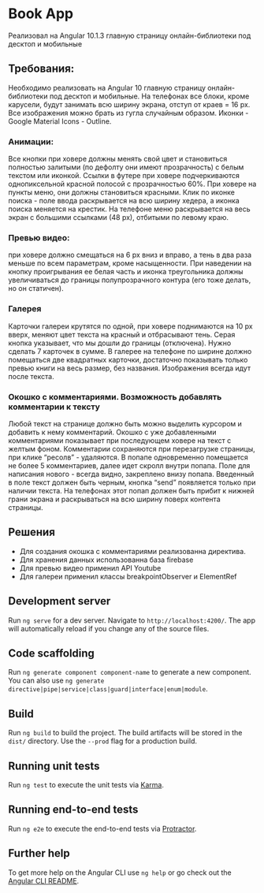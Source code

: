 # Book App
Реализовал на Angular 10.1.3 главную страницу онлайн-библиотеки под десктоп и мобильные

## Требования:
Необходимо реализовать на Angular 10 главную страницу онлайн-библиотеки под десктоп и мобильные. 
На телефонах все блоки, кроме карусели, будут занимать всю ширину экрана, отступ от краев = 16 рх.
Все изображения можно брать из гугла случайным образом.
Иконки - Google Material Icons - Outline.
### Анимации:
Все кнопки при ховере должны менять свой цвет и становиться полностью залитыми (по дефолту они имеют прозрачность) с белым текстом или иконкой.
Ссылки в футере при ховере подчеркиваются однопиксельной красной полосой с прозрачностью 60%.
При ховере на пункты меню, они должны становиться красными. Клик по иконке поиска - поле ввода раскрывается на всю ширину хедера, а иконка поиска меняется на крестик. На телефоне меню раскрывается на весь экран с большими ссылками (48 рх), отбитыми по левому краю.
### Превью видео:
при ховере должно смещаться на 6 рх вниз и вправо, а тень в два раза меньше по всем параметрам, кроме насыщенности. При наведении на кнопку проигрывания ее белая часть и иконка треугольника должны увеличиваться до границы полупрозрачного контура (его тоже делать, но он статичен).
### Галерея
Карточки галереи крутятся по одной, при ховере поднимаются на 10 рх вверх, меняют цвет текста на красный и отбрасывают тень. Серая кнопка указывает, что мы дошли до границы (отключена). Нужно сделать 7 карточек в сумме. В галерее на телефоне по ширине должно помещаться две квадратных карточки, достаточно показывать только превью книги на весь размер, без названия. Изображения всегда идут после текста.
### Окошко с комментариями. Возможность добавлять комментарии к тексту
Любой текст на странице должно быть можно выделить курсором и добавить к нему комментарий. Окошко с уже добавленными комментариями показывает при последующем ховере на текст с желтым фоном. Комментарии сохраняются при перезагрузке страницы, при клике “ресолв” - удаляются. В попапе одновременно помещается не более 5 комментариев, далее идет скролл внутри попапа. Поле для написания нового - всегда видно, закреплено внизу попапа. Введенный в поле текст должен быть черным, кнопка “send” появляется только при наличии текста. На телефонах этот попап должен быть прибит к нижней грани экрана и раскрываться на всю ширину поверх контента страницы. 

## Решения
- Для создания окошка с комментариями реализованна директива.
- Для хранения данных использованна база firebase
- Для превью видео применил API Youtube
- Для галереи применил классы breakpointObserver и ElementRef

## Development server

Run `ng serve` for a dev server. Navigate to `http://localhost:4200/`. The app will automatically reload if you change any of the source files.

## Code scaffolding

Run `ng generate component component-name` to generate a new component. You can also use `ng generate directive|pipe|service|class|guard|interface|enum|module`.

## Build

Run `ng build` to build the project. The build artifacts will be stored in the `dist/` directory. Use the `--prod` flag for a production build.

## Running unit tests

Run `ng test` to execute the unit tests via [Karma](https://karma-runner.github.io).

## Running end-to-end tests

Run `ng e2e` to execute the end-to-end tests via [Protractor](http://www.protractortest.org/).

## Further help

To get more help on the Angular CLI use `ng help` or go check out the [Angular CLI README](https://github.com/angular/angular-cli/blob/master/README.md).
